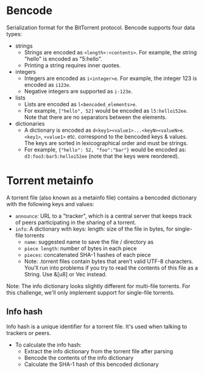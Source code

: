 # Bencode

Serialization format for the BitTorrent protocol. Bencode supports four data types:

- strings
  - Strings are encoded as `<length>:<contents>`. For example, the string "hello" is encoded as "5:hello".
  - Printing a string requires inner quotes.
- integers
  - Integers are encoded as `i<integer>e`. For example, the integer 123 is encoded as `i123e`.
  - Negative integers are supported as `i-123e`.
- lists
  - Lists are encoded as `l<bencoded_elements>e`.
  - For example, `["hello", 52]` would be encoded as `l5:helloi52ee`. Note that there are no separators between the elements.
- dictionaries
  - A dictionary is encoded as `d<key1><value1>...<keyN><valueN>e`. `<key1>`, `<value1>` etc. correspond to the bencoded keys & values. The keys are sorted in lexicographical order and must be strings.
  - For example, `{"hello": 52, "foo":"bar"}` would be encoded as: `d3:foo3:bar5:helloi52ee` (note that the keys were reordered).

# Torrent metainfo

A torrent file (also known as a metainfo file) contains a bencoded dictionary with the following keys and values:

- `announce`: URL to a "tracker", which is a central server that keeps track of peers participating in the sharing of a torrent.
- `info`:
  A dictionary with keys:
  length: size of the file in bytes, for single-file torrents
  - `name`: suggested name to save the file / directory as
  - `piece length`: number of bytes in each piece
  - `pieces`: concatenated SHA-1 hashes of each piece
  - Note: .torrent files contain bytes that aren’t valid UTF-8 characters. You'll run into problems if you try to read the contents of this file as a String. Use &[u8] or Vec<u8> instead.

Note: The info dictionary looks slightly different for multi-file torrents. For this challenge, we'll only implement support for single-file torrents.

## Info hash

Info hash is a unique identifier for a torrent file. It's used when talking to trackers or peers.

- To calculate the info hash:
  - Extract the info dictionary from the torrent file after parsing
  - Bencode the contents of the info dictionary
  - Calculate the SHA-1 hash of this bencoded dictionary
